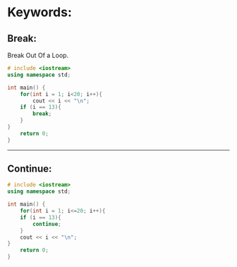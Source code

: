 # Keywords:

## Break:
Break Out Of a Loop.
```cpp
# include <iostream>
using namespace std;

int main() {
    for(int i = 1; i<20; i++){
        cout << i << "\n";
    if (i == 13){
        break;
    }
}
    return 0;
}

```

---

## Continue:

```cpp
# include <iostream>
using namespace std;

int main() {
    for(int i = 1; i<=20; i++){
    if (i == 13){
        continue;
    }
    cout << i << "\n";
}
    return 0;
}

```
